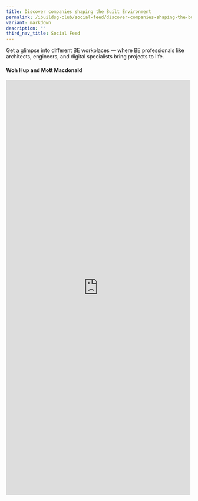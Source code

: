 ```yaml
---
title: Discover companies shaping the Built Environment
permalink: /ibuildsg-club/social-feed/discover-companies-shaping-the-built-environment/
variant: markdown
description: ""
third_nav_title: Social Feed
---
```

<p>Get a glimpse into different BE workplaces — where BE professionals like architects, engineers, and digital specialists bring projects to life.</p>

<h4>Woh Hup and Mott Macdonald</h4>
<div>
	<iframe allow="autoplay; clipboard-write; encrypted-media; picture-in-picture; web-share" allowfullscreen="true" frameborder="0" scrolling="no" style="border:none;overflow:hidden" height="1125" width="500" src="https://www.facebook.com/plugins/video.php?href=https%3A%2F%2Fwww.facebook.com%2Freel%2F1137812130804559%2F&amp;width=500&amp;show_text=true&amp;height=1125&amp;appId"></iframe>
</div>
	